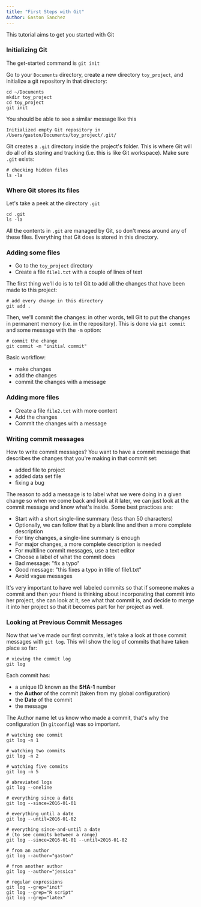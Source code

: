 ```yaml
---
title: "First Steps with Git"
Author: Gaston Sanchez
---
```


This tutorial aims to get you started with Git


### Initializing Git

The get-started command is `git init`

Go to your `Documents` directory, create a new directory `toy_project`, and initialize a git repository in that directory:
```
cd ~/Documents
mkdir toy_project
cd toy_project
git init
```

You should be able to see a similar message like this
```
Initialized empty Git repository in /Users/gaston/Documents/toy_project/.git/
```
Git creates a `.git` directory inside the project's folder. This is where Git will do all of its storing and tracking (i.e. this is like Git workspace). Make sure `.git` exists:
```
# checking hidden files
ls -la
```

### Where Git stores its files

Let's take a peek at the directory `.git`
```
cd .git
ls -la
```
All the contents in `.git` are managed by Git, so don't mess around any of these files. Everything that Git does is stored in this directory.


### Adding some files

- Go to the `toy_project` directory
- Create a file `file1.txt` with a couple of lines of text

The first thing we'll do is to tell Git to add all the changes that have been made to this project:
```
# add every change in this directory
git add .
```

Then, we'll commit the changes: in other words, tell Git to put the changes in permanent memory (i.e. in the repository). This is done via `git commit` and some message with the `-m` option:
```
# commit the change
git commit -m "initial commit"
```

Basic workflow:

- make changes
- add the changes
- commit the changes with a message


### Adding more files

- Create a file `file2.txt` with more content
- Add the changes
- Commit the changes with a message


### Writing commit messages

How to write commit messages? You want to have a commit message that describes the changes that you're making in that commit set:

- added file to project
- added data set file
- fixing a bug

The reason to add a message is to label what we were doing in a given change so when we come back and look at it later, we can just look at the commit message and know what's inside. Some best practices are:

- Start with a short single-line summary (less than 50 characters)
- Optionally, we can follow that by a blank line and then a more complete description
- For tiny changes, a single-line summary is enough
- For major changes, a more complete description is needed
- For multiline commit messages, use a text editor
- Choose a label of what the commit does
- Bad message: "fix a typo"
- Good message: "this fixes a typo in title of file1.txt"
- Avoid vague messages

It's very important to have well labeled commits so that if someone makes a commit and then your friend is thinking about incorporating that commit into her project, she can look at it, see what that commit is, and decide to merge it into her project so that it becomes part for her project as well.


### Looking at Previous Commit Messages

Now that we've made our first commits, let's take a look at those commit messages with `git log`. This will show the log of commits that have taken place so far:
```
# viewing the commit log
git log
```

Each commit has:

- a unique ID known as the __SHA-1__ number
- the __Author__ of the commit (taken from my global configuration)
- the __Date__ of the commit
- the message

The Author name let us know who made a commit, that's why the configuration (in `gitconfig`) was so important.


```
# watching one commit
git log -n 1

# watching two commits
git log -n 2

# watching five commits
git log -n 5
```

```
# abreviated logs
git log --oneline

# everything since a date
git log --since=2016-01-01

# everything until a date
git log --until=2016-01-02

# everything since-and-until a date
# (to see commits between a range)
git log --since=2016-01-01 --until=2016-01-02

# from an author
git log --author="gaston"

# from another author
git log --author="jessica"

# regular expressions
git log --grep="init"
git log --grep="R script"
git log --grep="latex"
```

